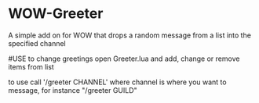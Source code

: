 # WOW-Greeter
A simple add on for WOW that drops a random message from a list into the specified channel

#USE
to change greetings open Greeter.lua and add, change or remove items from list

to use call '/greeter CHANNEL' where channel is where you want to message, for instance "/greeter GUILD"
